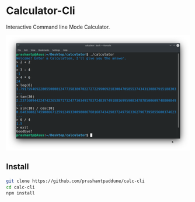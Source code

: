 # Calculator-Cli
Interactive Command line Mode Calculator.

<img src="https://raw.githubusercontent.com/prashantpaddune/calc-cli/master/screenshot/Screenshot.png">

## Install
```sh
git clone https://github.com/prashantpaddune/calc-cli
cd calc-cli
npm install
```